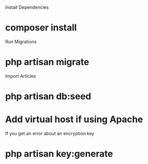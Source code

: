 Install Dependencies
# composer install

Run Migrations
# php artisan migrate

Import Articles
# php artisan db:seed

# Add virtual host if using Apache

If you get an error about an encryption key
# php artisan key:generate
